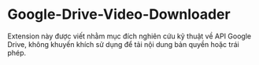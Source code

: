 # Google-Drive-Video-Downloader
Extension này được viết nhằm mục đích nghiên cứu kỹ thuật về API Google Drive, không khuyến khích sử dụng để tải nội dung bản quyền hoặc trái phép.
